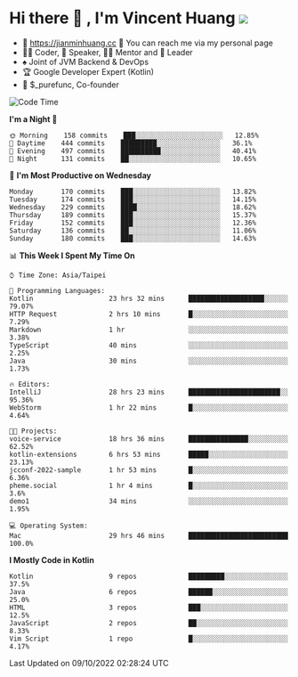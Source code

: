 # Hi there 👋 , I'm Vincent Huang ![](https://komarev.com/ghpvc/?username=Jian-Min-Huang)
- 💎 https://jianminhuang.cc 🙋 You can reach me via my personal page
- 👨‍💻 Coder, 🎤 Speaker, 👨‍🏫 Mentor and 🚀 Leader
- ♠️ Joint of JVM Backend & DevOps
- 🏆 Google Developer Expert (Kotlin)
- 💼 $_purefunc, Co-founder

<!--START_SECTION:waka-->
![Code Time](http://img.shields.io/badge/Code%20Time-1%2C056%20hrs%2021%20mins-blue)

**I'm a Night 🦉** 

```text
🌞 Morning    158 commits    ███░░░░░░░░░░░░░░░░░░░░░░   12.85% 
🌆 Daytime    444 commits    █████████░░░░░░░░░░░░░░░░   36.1% 
🌃 Evening    497 commits    ██████████░░░░░░░░░░░░░░░   40.41% 
🌙 Night      131 commits    ██░░░░░░░░░░░░░░░░░░░░░░░   10.65%

```
📅 **I'm Most Productive on Wednesday** 

```text
Monday       170 commits    ███░░░░░░░░░░░░░░░░░░░░░░   13.82% 
Tuesday      174 commits    ███░░░░░░░░░░░░░░░░░░░░░░   14.15% 
Wednesday    229 commits    ████░░░░░░░░░░░░░░░░░░░░░   18.62% 
Thursday     189 commits    ███░░░░░░░░░░░░░░░░░░░░░░   15.37% 
Friday       152 commits    ███░░░░░░░░░░░░░░░░░░░░░░   12.36% 
Saturday     136 commits    ██░░░░░░░░░░░░░░░░░░░░░░░   11.06% 
Sunday       180 commits    ███░░░░░░░░░░░░░░░░░░░░░░   14.63%

```


📊 **This Week I Spent My Time On** 

```text
⌚︎ Time Zone: Asia/Taipei

💬 Programming Languages: 
Kotlin                   23 hrs 32 mins      ███████████████████░░░░░░   79.07% 
HTTP Request             2 hrs 10 mins       █░░░░░░░░░░░░░░░░░░░░░░░░   7.29% 
Markdown                 1 hr                ░░░░░░░░░░░░░░░░░░░░░░░░░   3.38% 
TypeScript               40 mins             ░░░░░░░░░░░░░░░░░░░░░░░░░   2.25% 
Java                     30 mins             ░░░░░░░░░░░░░░░░░░░░░░░░░   1.73%

🔥 Editors: 
IntelliJ                 28 hrs 23 mins      ███████████████████████░░   95.36% 
WebStorm                 1 hr 22 mins        █░░░░░░░░░░░░░░░░░░░░░░░░   4.64%

🐱‍💻 Projects: 
voice-service            18 hrs 36 mins      ███████████████░░░░░░░░░░   62.52% 
kotlin-extensions        6 hrs 53 mins       █████░░░░░░░░░░░░░░░░░░░░   23.13% 
jcconf-2022-sample       1 hr 53 mins        █░░░░░░░░░░░░░░░░░░░░░░░░   6.36% 
pheme.social             1 hr 4 mins         █░░░░░░░░░░░░░░░░░░░░░░░░   3.6% 
demo1                    34 mins             ░░░░░░░░░░░░░░░░░░░░░░░░░   1.95%

💻 Operating System: 
Mac                      29 hrs 46 mins      █████████████████████████   100.0%

```

**I Mostly Code in Kotlin** 

```text
Kotlin                   9 repos             █████████░░░░░░░░░░░░░░░░   37.5% 
Java                     6 repos             ██████░░░░░░░░░░░░░░░░░░░   25.0% 
HTML                     3 repos             ███░░░░░░░░░░░░░░░░░░░░░░   12.5% 
JavaScript               2 repos             ██░░░░░░░░░░░░░░░░░░░░░░░   8.33% 
Vim Script               1 repo              █░░░░░░░░░░░░░░░░░░░░░░░░   4.17%

```



 Last Updated on 09/10/2022 02:28:24 UTC
<!--END_SECTION:waka-->

